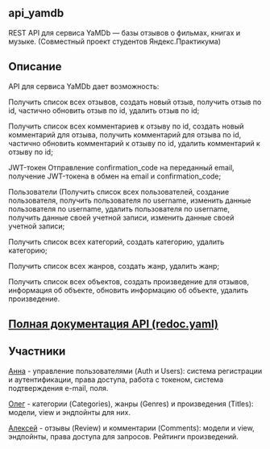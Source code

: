 ## api_yamdb
REST API для сервиса YaMDb — базы отзывов о фильмах, книгах и музыке. 
(Совместный проект студентов Яндекс.Практикума)


## Описание
API для сервиса YaMDb дает возможность:

Получить список всех отзывов, создать новый отзыв, получить отзыв по id, частично обновить 
отзыв по id, удалить отзыв по id;

Получить список всех комментариев к отзыву по id, создать новый комментарий для отзыва, 
получить комментарий для отзыва по id, частично обновить комментарий к отзыву по id, 
удалить комментарий к отзыву по id;

JWT-токен Отправление confirmation_code на переданный email, получение JWT-токена в 
обмен на email и confirmation_code;

Пользователи (Получить список всех пользователей, создание пользователя, получить 
пользователя по username, изменить данные пользователя по username, удалить пользователя 
по username, получить данные своей учетной записи, изменить данные своей учетной записи;

Получить список всех категорий, создать категорию, удалить категорию;

Получить список всех жанров, создать жанр, удалить жанр;

Получить список всех объектов, создать произведение для отзывов, информация об объекте, 
обновить информацию об объекте, удалить произведение.


## [Полная документация API (redoc.yaml)](https://github.com/Evi1Russian/api_yamdb/blob/dev/api_yamdb/static/redoc.yaml)


## Участники 
[Анна](https://github.com/AnnaBerk) - управление пользователями (Auth и Users): система регистрации и аутентификации, права доступа, работа с токеном, система подтверждения e-mail, поля.

[Олег](https://github.com/Evi1Russian) - категории (Categories), жанры (Genres) и произведения (Titles): модели, view и эндпойнты для них.

[Алексей](https://github.com/imvarlamov) - отзывы (Review) и комментарии (Comments): модели и view, эндпойнты, права доступа для запросов. Рейтинги произведений.

